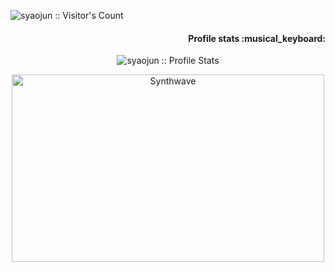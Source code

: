 

<p align="left"><img src="https://profile-counter.glitch.me/{syaojun}/count.svg" alt="syaojun :: Visitor's Count" /></p>


<h4 align="right">Profile stats :musical_keyboard:</h4>

<p align="center"><img src="https://github-readme-stats.vercel.app/api?username=syaojun&show_icons=true&theme=synthwave" alt="syaojun :: Profile Stats" /></p>

<p align="center"><img src="https://thumbs.gfycat.com/GoodnaturedFondGaur-size_restricted.gif" alt="Synthwave" height="300" width="500"></p>

